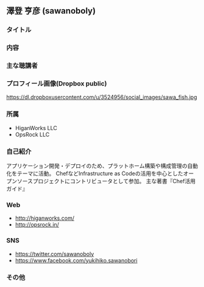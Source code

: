 ## 澤登 亨彦 (sawanoboly)
### タイトル

### 内容

### 主な聴講者

### プロフィール画像(Dropbox public)

https://dl.dropboxusercontent.com/u/3524956/social_images/sawa_fish.jpg

### 所属

* HiganWorks LLC
* OpsRock LLC

### 自己紹介
アプリケーション開発・デプロイのため、プラットホーム構築や構成管理の自動化をテーマに活動。
ChefなどInfrastructure as Codeの活用を中心としたオープンソースプロジェクトにコントリビュータとして参加。
主な著書『Chef活用ガイド』

### Web

* http://higanworks.com/
* http://opsrock.in/

### SNS

* https://twitter.com/sawanoboly
* https://www.facebook.com/yukihiko.sawanobori

### その他
